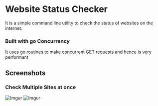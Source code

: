 # Website Status Checker
It is a simple command line utility to check the status of websites on the internet.

### Built with go Concurrency
It uses go routines to make concurrent GET requests and hence is very performant


## Screenshots

### Check Multiple Sites at once

![Imgur](https://i.imgur.com/TKq2hpG.png)
![Imgur](https://i.imgur.com/WwrLMbq.png)
